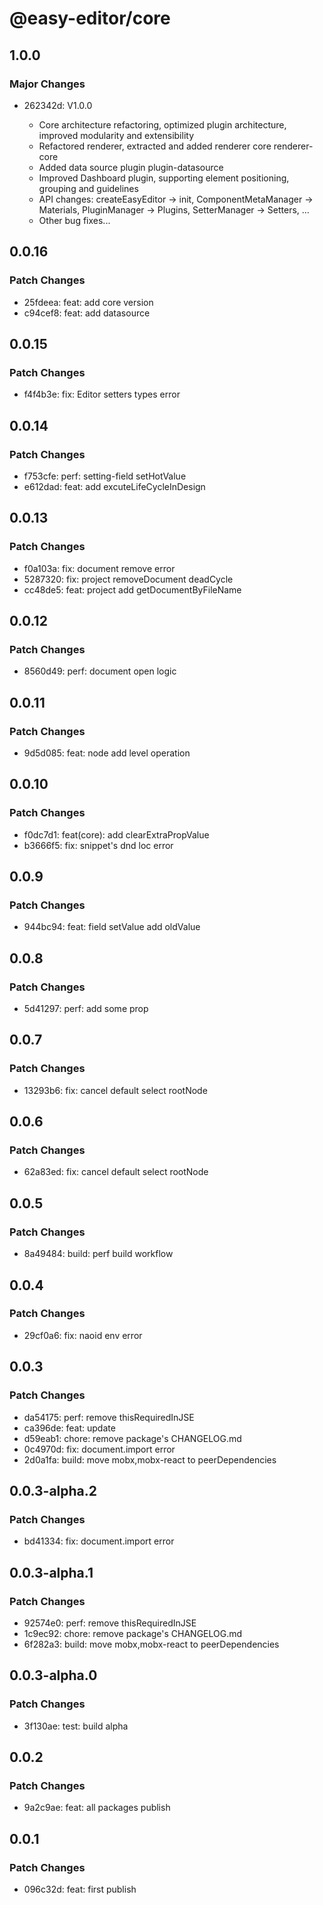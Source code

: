 # @easy-editor/core

## 1.0.0

### Major Changes

- 262342d: V1.0.0

  - Core architecture refactoring, optimized plugin architecture, improved modularity and extensibility
  - Refactored renderer, extracted and added renderer core renderer-core
  - Added data source plugin plugin-datasource
  - Improved Dashboard plugin, supporting element positioning, grouping and guidelines
  - API changes: createEasyEditor → init, ComponentMetaManager → Materials, PluginManager → Plugins, SetterManager → Setters, ...
  - Other bug fixes...

## 0.0.16

### Patch Changes

- 25fdeea: feat: add core version
- c94cef8: feat: add datasource

## 0.0.15

### Patch Changes

- f4f4b3e: fix: Editor setters types error

## 0.0.14

### Patch Changes

- f753cfe: perf: setting-field setHotValue
- e612dad: feat: add excuteLifeCycleInDesign

## 0.0.13

### Patch Changes

- f0a103a: fix: document remove error
- 5287320: fix: project removeDocument deadCycle
- cc48de5: feat: project add getDocumentByFileName

## 0.0.12

### Patch Changes

- 8560d49: perf: document open logic

## 0.0.11

### Patch Changes

- 9d5d085: feat: node add level operation

## 0.0.10

### Patch Changes

- f0dc7d1: feat(core): add clearExtraPropValue
- b3666f5: fix: snippet's dnd loc error

## 0.0.9

### Patch Changes

- 944bc94: feat: field setValue add oldValue

## 0.0.8

### Patch Changes

- 5d41297: perf: add some prop

## 0.0.7

### Patch Changes

- 13293b6: fix: cancel default select rootNode

## 0.0.6

### Patch Changes

- 62a83ed: fix: cancel default select rootNode

## 0.0.5

### Patch Changes

- 8a49484: build: perf build workflow

## 0.0.4

### Patch Changes

- 29cf0a6: fix: naoid env error

## 0.0.3

### Patch Changes

- da54175: perf: remove thisRequiredInJSE
- ca396de: feat: update
- d59eab1: chore: remove package's CHANGELOG.md
- 0c4970d: fix: document.import error
- 2d0a1fa: build: move mobx,mobx-react to peerDependencies

## 0.0.3-alpha.2

### Patch Changes

- bd41334: fix: document.import error

## 0.0.3-alpha.1

### Patch Changes

- 92574e0: perf: remove thisRequiredInJSE
- 1c9ec92: chore: remove package's CHANGELOG.md
- 6f282a3: build: move mobx,mobx-react to peerDependencies

## 0.0.3-alpha.0

### Patch Changes

- 3f130ae: test: build alpha

## 0.0.2

### Patch Changes

- 9a2c9ae: feat: all packages publish

## 0.0.1

### Patch Changes

- 096c32d: feat: first publish

